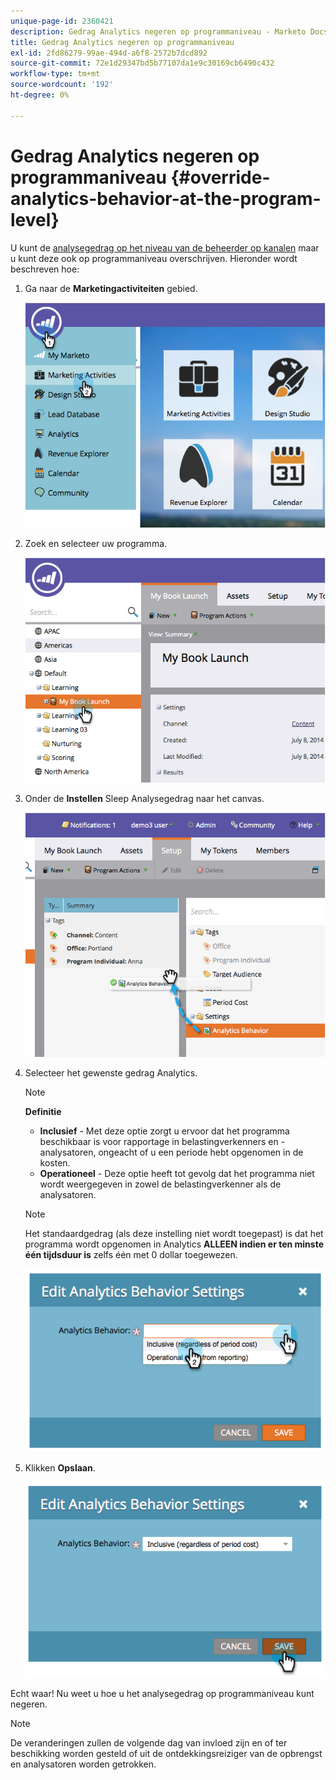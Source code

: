 ```yaml
---
unique-page-id: 2360421
description: Gedrag Analytics negeren op programmaniveau - Marketo Docs - Productdocumentatie
title: Gedrag Analytics negeren op programmaniveau
exl-id: 2fd86279-99ae-494d-a6f8-2572b7dcd892
source-git-commit: 72e1d29347bd5b77107da1e9c30169cb6490c432
workflow-type: tm+mt
source-wordcount: '192'
ht-degree: 0%

---
```


# Gedrag Analytics negeren op programmaniveau {#override-analytics-behavior-at-the-program-level}

U kunt de [analysegedrag op het niveau van de beheerder op kanalen](/help/marketo/product-docs/reporting/revenue-cycle-analytics/program-analytics/make-a-program-without-a-period-cost-available-in-revenue-explorer-and-analyzers.md) maar u kunt deze ook op programmaniveau overschrijven. Hieronder wordt beschreven hoe:

1. Ga naar de **Marketingactiviteiten** gebied.

   ![](assets/image2014-9-24-11-3a40-3a46.png)

1. Zoek en selecteer uw programma.

   ![](assets/image2014-9-24-11-3a40-3a57.png)

1. Onder de **Instellen** Sleep Analysegedrag naar het canvas.

   ![](assets/image2014-9-24-11-3a41-3a2.png)

1. Selecteer het gewenste gedrag Analytics.

   >[!NOTE]
   >
   >**Definitie**
   >
   >* **Inclusief** - Met deze optie zorgt u ervoor dat het programma beschikbaar is voor rapportage in belastingverkenners en -analysatoren, ongeacht of u een periode hebt opgenomen in de kosten.
   >* **Operationeel** - Deze optie heeft tot gevolg dat het programma niet wordt weergegeven in zowel de belastingverkenner als de analysatoren.


   >[!NOTE]
   >
   >Het standaardgedrag (als deze instelling niet wordt toegepast) is dat het programma wordt opgenomen in Analytics **ALLEEN indien er ten minste één tijdsduur is** zelfs één met 0 dollar toegewezen.

   ![](assets/image2014-9-24-11-3a42-3a0.png)

1. Klikken **Opslaan**.

   ![](assets/image2014-9-24-11-3a42-3a6.png)

Echt waar! Nu weet u hoe u het analysegedrag op programmaniveau kunt negeren.

>[!NOTE]
>
>De veranderingen zullen de volgende dag van invloed zijn en of ter beschikking worden gesteld of uit de ontdekkingsreiziger van de opbrengst en analysatoren worden getrokken.

